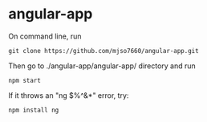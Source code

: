 # angular-app

On command line, run

```
git clone https://github.com/mjso7660/angular-app.git
```
Then go to ./angular-app/angular-app/ directory and run

```
npm start
```
If it throws an "ng $%^&*" error, try:
```
npm install ng
```
